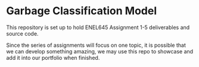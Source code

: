 # Garbage Classification Model
This repository is set up to hold ENEL645 Assignment 1-5 deliverables and source code.  

Since the series of assignments will focus on one topic, it is possible that we can develop
something amazing, we may use this repo to showcase and add it into our portfolio when finished.

